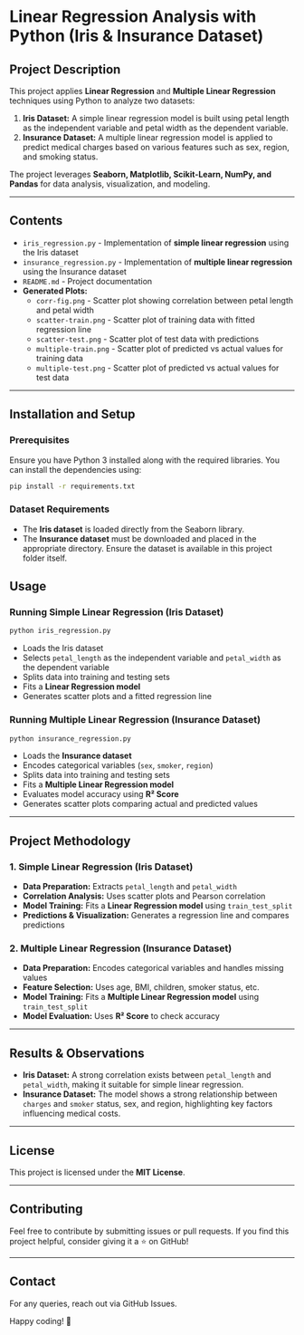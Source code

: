 # **Linear Regression Analysis with Python (Iris & Insurance Dataset)**

## **Project Description**
This project applies **Linear Regression** and **Multiple Linear Regression** techniques using Python to analyze two datasets:
1. **Iris Dataset:** A simple linear regression model is built using petal length as the independent variable and petal width as the dependent variable.
2. **Insurance Dataset:** A multiple linear regression model is applied to predict medical charges based on various features such as sex, region, and smoking status.

The project leverages **Seaborn, Matplotlib, Scikit-Learn, NumPy, and Pandas** for data analysis, visualization, and modeling.

---

## **Contents**
- `iris_regression.py` - Implementation of **simple linear regression** using the Iris dataset
- `insurance_regression.py` - Implementation of **multiple linear regression** using the Insurance dataset
- `README.md` - Project documentation
- **Generated Plots:**
  - `corr-fig.png` - Scatter plot showing correlation between petal length and petal width
  - `scatter-train.png` - Scatter plot of training data with fitted regression line
  - `scatter-test.png` - Scatter plot of test data with predictions
  - `multiple-train.png` - Scatter plot of predicted vs actual values for training data
  - `multiple-test.png` - Scatter plot of predicted vs actual values for test data

---

## **Installation and Setup**
### **Prerequisites**
Ensure you have Python 3 installed along with the required libraries. You can install the dependencies using:

```bash
pip install -r requirements.txt
```

### **Dataset Requirements**
- The **Iris dataset** is loaded directly from the Seaborn library.
- The **Insurance dataset** must be downloaded and placed in the appropriate directory. Ensure the dataset is available in this project folder itself.

## **Usage**
### **Running Simple Linear Regression (Iris Dataset)**
```bash
python iris_regression.py
```
- Loads the Iris dataset
- Selects `petal_length` as the independent variable and `petal_width` as the dependent variable
- Splits data into training and testing sets
- Fits a **Linear Regression model**
- Generates scatter plots and a fitted regression line

### **Running Multiple Linear Regression (Insurance Dataset)**
```bash
python insurance_regression.py
```
- Loads the **Insurance dataset**
- Encodes categorical variables (`sex`, `smoker`, `region`)
- Splits data into training and testing sets
- Fits a **Multiple Linear Regression model**
- Evaluates model accuracy using **R² Score**
- Generates scatter plots comparing actual and predicted values

---

## **Project Methodology**
### **1. Simple Linear Regression (Iris Dataset)**
- **Data Preparation:** Extracts `petal_length` and `petal_width`
- **Correlation Analysis:** Uses scatter plots and Pearson correlation
- **Model Training:** Fits a **Linear Regression model** using `train_test_split`
- **Predictions & Visualization:** Generates a regression line and compares predictions

### **2. Multiple Linear Regression (Insurance Dataset)**
- **Data Preparation:** Encodes categorical variables and handles missing values
- **Feature Selection:** Uses age, BMI, children, smoker status, etc.
- **Model Training:** Fits a **Multiple Linear Regression model** using `train_test_split`
- **Model Evaluation:** Uses **R² Score** to check accuracy

---

## **Results & Observations**
- **Iris Dataset:** A strong correlation exists between `petal_length` and `petal_width`, making it suitable for simple linear regression.
- **Insurance Dataset:** The model shows a strong relationship between `charges` and `smoker` status, sex, and region, highlighting key factors influencing medical costs.

---

## **License**
This project is licensed under the **MIT License**.

---

## **Contributing**
Feel free to contribute by submitting issues or pull requests. If you find this project helpful, consider giving it a ⭐ on GitHub!

---

## **Contact**
For any queries, reach out via GitHub Issues.

Happy coding! 🚀

